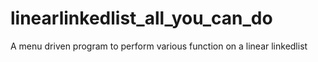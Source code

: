 # linearlinkedlist_all_you_can_do
A menu driven program to perform various function on a linear linkedlist 
